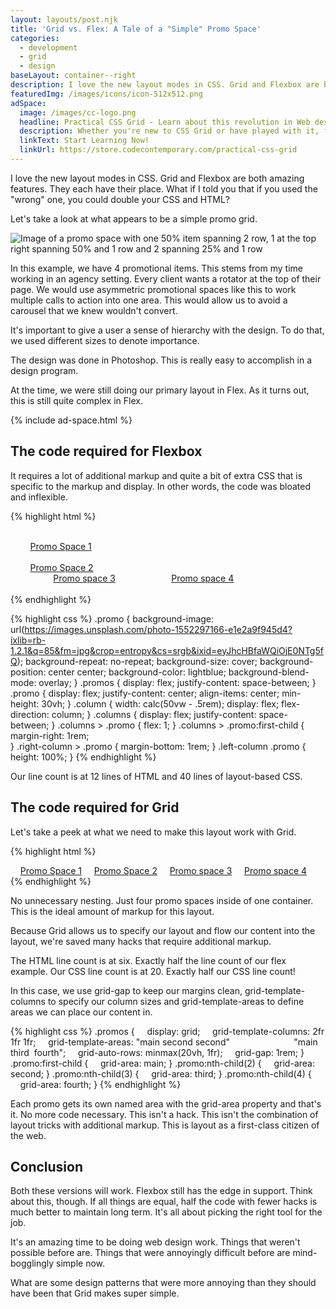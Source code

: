 ```yaml
---
layout: layouts/post.njk
title: 'Grid vs. Flex: A Tale of a "Simple" Promo Space'
categories:
  - development
  - grid
  - design
baseLayout: container--right
description: I love the new layout modes in CSS. Grid and Flexbox are both amazing features. They each have their place. What if I told you that if you used the "wrong" one, you could double your CSS and HTML? Let's take a look at what appears to be a simple promo grid.
featuredImg: /images/icons/icon-512x512.png
adSpace: 
  image: /images/cc-logo.png
  headline: Practical CSS Grid - Learn about this revolution in Web design!
  description: Whether you're new to CSS Grid or have played with it, finding practical examples of this new layout mechanism is the best way to learn it's power. Sign up below for two hours of practical grid knowledge just for you!
  linkText: Start Learning Now!
  linkUrl: https://store.codecontemporary.com/practical-css-grid
---
```


I love the new layout modes in CSS. Grid and Flexbox are both amazing features. They each have their place. What if I told you that if you used the "wrong" one, you could double your CSS and HTML?

Let's take a look at what appears to be a simple promo grid.

![Image of a promo space with one 50% item spanning 2 row, 1 at the top right spanning 50% and 1 row and 2 spanning 25% and 1 row](/images/simple-promo-space.jpg)

In this example, we have 4 promotional items. This stems from my time working in an agency setting. Every client wants a rotator at the top of their page. We would use asymmetric promotional spaces like this to work multiple calls to action into one area. This would allow us to avoid a carousel that we knew wouldn't convert.

It's important to give a user a sense of hierarchy with the design. To do that, we used different sizes to denote importance.

The design was done in Photoshop. This is really easy to accomplish in a design program. 

At the time, we were still doing our primary layout in Flex. As it turns out, this is still quite complex in Flex.

{% include ad-space.html %}

## The code required for Flexbox

It requires a lot of additional markup and quite a bit of extra CSS that is specific to the markup and display. In other words, the code was bloated and inflexible.

{% highlight html %}
<div class="promos">
    <div class="left-column">
        <a href="#" class="promo">Promo Space 1</a>
    </div>
    <div class="right-column">
        <a href="#" class="promo">Promo Space 2</a>
        <div class="columns">
            <a href="#" class="promo">Promo space 3</a>
            <a href="#" class="promo">Promo space 4</a>
        </div>
    </div>
</div>
{% endhighlight %}

{% highlight css %}
.promo {
    background-image: url(https://images.unsplash.com/photo-1552297166-e1e2a9f945d4?ixlib=rb-1.2.1&q=85&fm=jpg&crop=entropy&cs=srgb&ixid=eyJhcHBfaWQiOjE0NTg5fQ);
    background-repeat: no-repeat;
    background-size: cover;
    background-position: center center;
    background-color: lightblue;
    background-blend-mode: overlay;
}
.promos {
    display: flex;
    justify-content: space-between;
}
.promo {
    display: flex;
    justify-content: center;
    align-items: center;
    min-height: 30vh;
}
.column {
    width: calc(50vw - .5rem);
    display: flex;
    flex-direction: column;
}
.columns {
    display: flex;
    justify-content: space-between;
}
.columns > .promo {
    flex: 1;
}
.columns > .promo:first-child {
    margin-right: 1rem;  
}
.right-column > .promo {
    margin-bottom: 1rem;
}
.left-column .promo {
    height: 100%;
}
{% endhighlight %}

Our line count is at 12 lines of HTML and 40 lines of layout-based CSS.

## The code required for Grid

Let's take a peek at what we need to make this layout work with Grid.

{% highlight html %}
<div class="promos">
    <a href="#" class="promo">Promo Space 1</a>
    <a href="#" class="promo">Promo Space 2</a>
    <a href="#" class="promo">Promo space 3</a>
    <a href="#" class="promo">Promo space 4</a>
</div>
{% endhighlight %}

No unnecessary nesting. Just four promo spaces inside of one container. This is the ideal amount of markup for this layout.

Because Grid allows us to specify our layout and flow our content into the layout, we're saved many hacks that require additional markup.

The HTML line count is at six. Exactly half the line count of our flex example. Our CSS line count is at 20\. Exactly half our CSS line count!

In this case, we use grid-gap to keep our margins clean, grid-template-columns to specify our column sizes and grid-template-areas to define areas we can place our content in.

{% highlight css %}
.promos {
    display: grid;
    grid-template-columns: 2fr 1fr 1fr;
    grid-template-areas: "main second second"
                         "main third  fourth";
    grid-auto-rows: minmax(20vh, 1fr);
    grid-gap: 1rem;
}
.promo:first-child {
    grid-area: main;
}
.promo:nth-child(2) {
    grid-area: second;
}
.promo:nth-child(3) {
    grid-area: third;
}
.promo:nth-child(4) {
    grid-area: fourth;
}
{% endhighlight %}

Each promo gets its own named area with the grid-area property and that's it. No more code necessary. This isn't a hack. This isn't the combination of layout tricks with additional markup. This is layout as a first-class citizen of the web.

## Conclusion

Both these versions will work. Flexbox still has the edge in support. Think about this, though. If all things are equal, half the code with fewer hacks is much better to maintain long term. It's all about picking the right tool for the job.

It's an amazing time to be doing web design work. Things that weren't possible before are. Things that were annoyingly difficult before are mind-bogglingly simple now.

What are some design patterns that were more annoying than they should have been that Grid makes super simple.